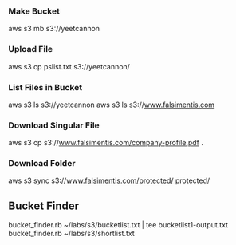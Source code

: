 ### Make Bucket
aws s3 mb s3://yeetcannon
### Upload File
aws s3 cp pslist.txt s3://yeetcannon/
### List Files in Bucket
aws s3 ls s3://yeetcannon 
aws s3 ls s3://www.falsimentis.com
### Download Singular File 
aws s3 cp s3://www.falsimentis.com/company-profile.pdf .
### Download Folder
aws s3 sync s3://www.falsimentis.com/protected/ protected/
## Bucket Finder
bucket_finder.rb ~/labs/s3/bucketlist.txt | tee bucketlist1-output.txt 
bucket_finder.rb ~/labs/s3/shortlist.txt